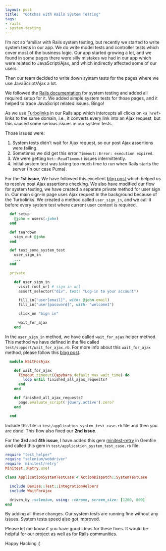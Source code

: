 ```yaml
---
layout: post
title:  "Gotchas with Rails System Testing"
tags:
- rails
- system-testing
---
```


I’m not so familiar with Rails system testing, but recently we started to write system tests in our app. We do write model
tests and controller tests which cover most of the business logic. Our app started growing a lot, and we found 
in some pages there were silly mistakes we had in our app which were related to JavaScript/Ajax, and which indirectly 
affected some of our users.

Then our team decided to write down system tests for the pages where we use JavaScript/Ajax a lot.

We followed the [Rails documentation](http://guides.rubyonrails.org/testing.html#system-testing) for system testing and
added all required setup for it. We added simple system tests for those pages, and it helped to trace JavaScript
related issues. Bingo!

As we use [Turbolinks](https://github.com/turbolinks/turbolinks) in our Rails app which intercepts 
all clicks on `<a href>` links to the same domain, i.e., it converts every link into an Ajax request, but this 
caused some serious issues in our system tests.

Those issues were:

1. System tests didn't wait for Ajax request, so our post Ajax assertions were
   failing.
2. Sometimes we did get this error `Timeout::Error: execution expired`.
3. We were getting `Net::ReadTimeout` issues intermittently.
4. Initial system test was taking too much time to run when Rails starts the server (In our case Puma).

For the **1st issue**, We have followed this excellent [blog post](https://robots.thoughtbot.com/automatically-wait-for-ajax-with-capybara)
which helped us to resolve post Ajax assertions checking. We also have modified our flow for system testing, we have created 
a separate private method for user sign in. Our main sign-in page uses Ajax request in the background because of the 
Turbolinks. We created a method called `user_sign_in`, and we call it before every system test where current user context is
required.

```ruby
  def setup
    @john = users(:john)
  end

  def teardown
    sign_out @john
  end

  def test_some_system_test
    user_sign_in
    ...
  end

  private

    def user_sign_in
      visit root_url # sign in url
      assert_selector("div", text: "Log-in to your account")

      fill_in("user[email]", with: @john.email)
      fill_in("user[password]", with: "welcome1")

      click_on "Sign in"

      wait_for_ajax
    end
```

In the `user_sign_in` method, we have called `wait_for_ajax`
helper method. This method we have defined in the file called `test/support/wait_for_ajax.rb`. For more info about this
`wait_for_ajax` method, please follow this [blog post](https://robots.thoughtbot.com/automatically-wait-for-ajax-with-capybara).

```ruby
  module WaitForAjax

    def wait_for_ajax
      Timeout.timeout(Capybara.default_max_wait_time) do
        loop until finished_all_ajax_requests?
      end
    end

    def finished_all_ajax_requests?
      page.evaluate_script('jQuery.active').zero?
    end

  end
```

Include this file in `test/application_system_test_case.rb` file and then you are
done. This flow also fixed our **2nd issue**.

For the **3rd** and **4th issue**, I have added this gem [minitest-retry](https://github.com/y-yagi/minitest-retry) in
Gemfile and called this gem in `test/application_system_test_case.rb` file.

```ruby
require "test_helper"
require "selenium/webdriver"
require 'minitest/retry'
Minitest::Retry.use!

class ApplicationSystemTestCase < ActionDispatch::SystemTestCase

  include Devise::Test::IntegrationHelpers
  include WaitForAjax

  driven_by :selenium, using: :chrome, screen_size: [1200, 800]
end

```

By adding all these changes. Our system tests are running fine without any
issues. System tests speed also got improved.

Please let me know if you have good ideas for these fixes. It would be helpful for our project as well as for
Rails communities.

Happy Hacking :)
